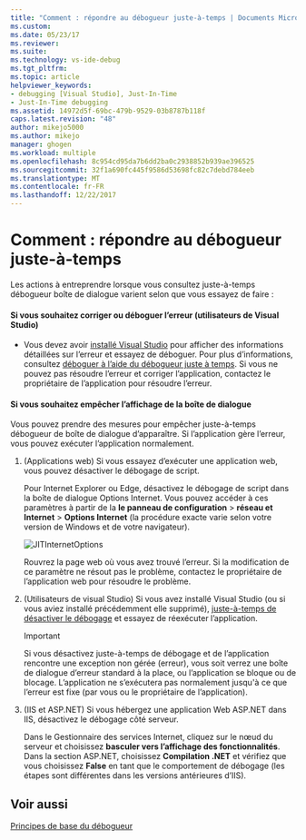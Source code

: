 ```yaml
---
title: "Comment : répondre au débogueur juste-à-temps | Documents Microsoft"
ms.custom: 
ms.date: 05/23/17
ms.reviewer: 
ms.suite: 
ms.technology: vs-ide-debug
ms.tgt_pltfrm: 
ms.topic: article
helpviewer_keywords:
- debugging [Visual Studio], Just-In-Time
- Just-In-Time debugging
ms.assetid: 14972d5f-69bc-479b-9529-03b8787b118f
caps.latest.revision: "48"
author: mikejo5000
ms.author: mikejo
manager: ghogen
ms.workload: multiple
ms.openlocfilehash: 8c954cd95da7b6dd2ba0c2938852b939ae396525
ms.sourcegitcommit: 32f1a690fc445f9586d53698fc82c7debd784eeb
ms.translationtype: MT
ms.contentlocale: fr-FR
ms.lasthandoff: 12/22/2017
---
```

# <a name="how-to-respond-to-the-just-in-time-debugger"></a>Comment : répondre au débogueur juste-à-temps

Les actions à entreprendre lorsque vous consultez juste-à-temps débogueur boîte de dialogue varient selon que vous essayez de faire :

#### <a name="if-you-want-to-fix-or-debug-the-error-visual-studio-users"></a>Si vous souhaitez corriger ou déboguer l’erreur (utilisateurs de Visual Studio)

- Vous devez avoir [installé Visual Studio](https://www.microsoft.com/en-us/download/details.aspx?id=48146) pour afficher des informations détaillées sur l’erreur et essayez de déboguer. Pour plus d’informations, consultez [déboguer à l’aide du débogueur juste à temps](../debugger/debug-using-the-just-in-time-debugger.md). Si vous ne pouvez pas résoudre l’erreur et corriger l’application, contactez le propriétaire de l’application pour résoudre l’erreur.

#### <a name="if-you-want-to-prevent-the-just-in-time-debugger-dialog-box-from-appearing"></a>Si vous souhaitez empêcher l’affichage de la boîte de dialogue

Vous pouvez prendre des mesures pour empêcher juste-à-temps débogueur de boîte de dialogue d’apparaître. Si l’application gère l’erreur, vous pouvez exécuter l’application normalement.

1. (Applications web) Si vous essayez d’exécuter une application web, vous pouvez désactiver le débogage de script.

    Pour Internet Explorer ou Edge, désactivez le débogage de script dans la boîte de dialogue Options Internet. Vous pouvez accéder à ces paramètres à partir de la **le panneau de configuration** > **réseau et Internet** > **Options Internet** (la procédure exacte varie selon votre version de Windows et de votre navigateur).

    ![JITInternetOptions](../debugger/media/jitinternetoptions.png "JITInternetOptions")

    Rouvrez la page web où vous avez trouvé l’erreur. Si la modification de ce paramètre ne résout pas le problème, contactez le propriétaire de l’application web pour résoudre le problème.

3. (Utilisateurs de visual Studio) Si vous avez installé Visual Studio (ou si vous aviez installé précédemment elle supprimé), [juste-à-temps de désactiver le débogage](../debugger/debug-using-the-just-in-time-debugger.md) et essayez de réexécuter l’application.

    > [!IMPORTANT]
    > Si vous désactivez juste-à-temps de débogage et de l’application rencontre une exception non gérée (erreur), vous soit verrez une boîte de dialogue d’erreur standard à la place, ou l’application se bloque ou de blocage. L’application ne s’exécutera pas normalement jusqu'à ce que l’erreur est fixe (par vous ou le propriétaire de l’application).

2. (IIS et ASP.NET) Si vous hébergez une application Web ASP.NET dans IIS, désactivez le débogage côté serveur.

    Dans le Gestionnaire des services Internet, cliquez sur le nœud du serveur et choisissez **basculer vers l’affichage des fonctionnalités**. Dans la section ASP.NET, choisissez **Compilation .NET** et vérifiez que vous choisissez **False** en tant que le comportement de débogage (les étapes sont différentes dans les versions antérieures d’IIS).
  
## <a name="see-also"></a>Voir aussi    
 [Principes de base du débogueur](../debugger/debugger-basics.md)   
